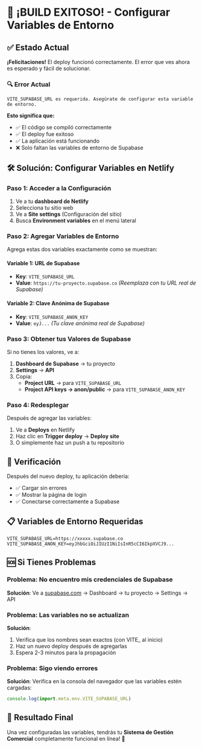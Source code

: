 # 🎉 ¡BUILD EXITOSO! - Configurar Variables de Entorno

## ✅ Estado Actual
**¡Felicitaciones!** El deploy funcionó correctamente. El error que ves ahora es esperado y fácil de solucionar.

### 🔍 Error Actual
```
VITE_SUPABASE_URL es requerida. Asegúrate de configurar esta variable de entorno.
```

**Esto significa que:**
- ✅ El código se compiló correctamente
- ✅ El deploy fue exitoso  
- ✅ La aplicación está funcionando
- ❌ Solo faltan las variables de entorno de Supabase

## 🛠️ Solución: Configurar Variables en Netlify

### Paso 1: Acceder a la Configuración
1. Ve a tu **dashboard de Netlify**
2. Selecciona tu sitio web
3. Ve a **Site settings** (Configuración del sitio)
4. Busca **Environment variables** en el menú lateral

### Paso 2: Agregar Variables de Entorno
Agrega estas dos variables exactamente como se muestran:

#### Variable 1: URL de Supabase
- **Key**: `VITE_SUPABASE_URL`
- **Value**: `https://tu-proyecto.supabase.co` 
  *(Reemplaza con tu URL real de Supabase)*

#### Variable 2: Clave Anónima de Supabase  
- **Key**: `VITE_SUPABASE_ANON_KEY`
- **Value**: `eyJ...` 
  *(Tu clave anónima real de Supabase)*

### Paso 3: Obtener tus Valores de Supabase
Si no tienes los valores, ve a:
1. **Dashboard de Supabase** → tu proyecto
2. **Settings** → **API**
3. Copia:
   - **Project URL** → para `VITE_SUPABASE_URL`
   - **Project API keys → anon/public** → para `VITE_SUPABASE_ANON_KEY`

### Paso 4: Redesplegar
Después de agregar las variables:
1. Ve a **Deploys** en Netlify
2. Haz clic en **Trigger deploy** → **Deploy site**
3. O simplemente haz un push a tu repositorio

## 🚀 Verificación

Después del nuevo deploy, tu aplicación debería:
- ✅ Cargar sin errores
- ✅ Mostrar la página de login
- ✅ Conectarse correctamente a Supabase

## 📋 Variables de Entorno Requeridas

```env
VITE_SUPABASE_URL=https://xxxxx.supabase.co
VITE_SUPABASE_ANON_KEY=eyJhbGciOiJIUzI1NiIsInR5cCI6IkpXVCJ9...
```

## 🆘 Si Tienes Problemas

### Problema: No encuentro mis credenciales de Supabase
**Solución**: Ve a [supabase.com](https://supabase.com) → Dashboard → tu proyecto → Settings → API

### Problema: Las variables no se actualizan
**Solución**: 
1. Verifica que los nombres sean exactos (con VITE_ al inicio)
2. Haz un nuevo deploy después de agregarlas
3. Espera 2-3 minutos para la propagación

### Problema: Sigo viendo errores
**Solución**: Verifica en la consola del navegador que las variables estén cargadas:
```javascript
console.log(import.meta.env.VITE_SUPABASE_URL)
```

## 🎯 Resultado Final
Una vez configuradas las variables, tendrás tu **Sistema de Gestión Comercial** completamente funcional en línea! 🎉

